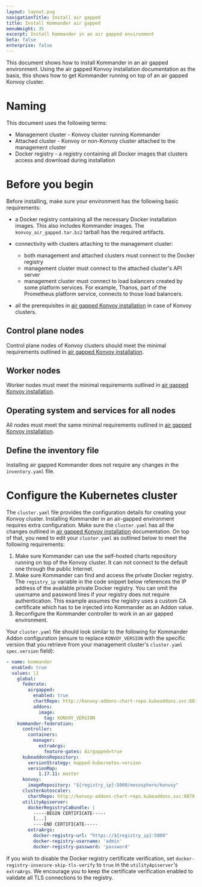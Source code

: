```yaml
---
layout: layout.pug
navigationTitle: Install air gapped
title: Install Kommander air gapped
menuWeight: 35
excerpt: Install Kommander in an air gapped environment
beta: false
enterprise: false
---
```


This document shows how to install Kommander in an air gapped environment. Using the air gapped Konvoy installation documentation as the basis, this shows how to get Kommander running on top of an air gapped Konvoy cluster.

# Naming

This document uses the following terms:
- Management cluster - Konvoy cluster running Kommander
- Attached cluster - Konvoy or non-Konvoy cluster attached to the management cluster
- Docker registry - a registry containing all Docker images that clusters access and download during installation

# Before you begin

Before installing, make sure your environment has the following basic requirements:

- a Docker registry containing all the necessary Docker installation images. This also includes Kommander images. The `konvoy_air_gapped.tar.bz2` tarball has the required artifacts.

- connectivity with clusters attaching to the management
  cluster:
  - both management and attached clusters must connect to the Docker registry
  - management cluster must connect to the attached cluster's API server
  - management cluster must connect to load balancers created by some platform services. For example, Thanos, part of the Prometheus platform service, connects to those load balancers.

- all the prerequisites in [air gapped Konvoy installation][air-gap-before-you-begin] in case of Konvoy clusters.

## Control plane nodes

Control plane nodes of Konvoy clusters should meet the minimal requirements outlined in [air gapped Konvoy installation][air-gap-control-plane].

## Worker nodes

Worker nodes must meet the minimal requirements outlined in [air gapped Konvoy installation][air-gap-worker-nodes].

## Operating system and services for all nodes

All nodes must meet the same minimal requirements outlined in [air gapped Konvoy installation][air-gap-os-system].

## Define the inventory file

Installing air gapped Kommander does not require any changes in the `inventory.yaml` file.

# Configure the Kubernetes cluster

The `cluster.yaml` file provides the configuration details for creating your Konvoy cluster. Installing Kommander in an air-gapped environment requires extra configuration. Make sure the `cluster.yaml` has all the changes outlined in [air gapped Konvoy installation][air-gap-config-image-reg] documentation. On top of that, you need to edit your `cluster.yaml` as outlined below to meet the following requirements:

1.  Make sure Kommander can use the self-hosted charts repository running on top of the Konvoy cluster. It can not connect to the default one through the public Internet.
1.  Make sure Kommander can find and access the private Docker registry. The `registry_ip` variable in the code snippet below references the IP address of the available private Docker registry. You can omit the username and password lines if your registry does not require authentication. This example assumes the registry uses a custom CA certificate which has to be injected into Kommander as an Addon value.
1.  Reconfigure the Kommander controller to work in an air gapped environment.

Your `cluster.yaml` file should look similar to the following for Kommander Addon configuration (ensure to replace `KONVOY_VERSION` with the specific version that you retrieve from your management cluster's `cluster.yaml` `spec.version` field):

```yaml
- name: kommander
  enabled: true
  values: |2
    global:
      federate:
        airgapped:
          enabled: true
          chartRepo: http://konvoy-addons-chart-repo.kubeaddons.svc:8879
          addons:
            image:
              tag: KONVOY_VERSION
    kommander-federation:
      controller:
        containers:
          manager:
            extraArgs:
              feature-gates: Airgapped=true
      kubeaddonsRepository:
        versionStrategy: mapped-kubernetes-version
        versionMap:
            1.17.11: master
      konvoy:
        imageRepository: "${registry_ip}:5000/mesosphere/konvoy"
      clusterAutoscaler:
        chartRepo: http://konvoy-addons-chart-repo.kubeaddons.svc:8879
      utilityApiserver:
        dockerRegistryCaBundle: |
          -----BEGIN CERTIFICATE-----
          [...]
          ----END CERTIFICATE-----
        extraArgs:
          docker-registry-url: "https://${registry_ip}:5000"
          docker-registry-username: 'admin'
          docker-registry-password: 'password'
```

 If you wish to disable the Docker registry certificate verification, set `docker-registry-insecure-skip-tls-verify` to `true` in the `utilityApiserver`'s `extraArgs`. We encourage you to keep the certificate verification enabled to validate all TLS connections to the registry.

[air-gap-before-you-begin]: /dkp/konvoy/1.8/install/install-airgapped/#before-you-begin
[air-gap-control-plane]: /dkp/konvoy/1.8/install/install-airgapped/#control-plane-nodes
[air-gap-config-image-reg]: /dkp/konvoy/1.8/install/install-airgapped/#configure-the-image-registry
[air-gap-os-system]: /dkp/konvoy/1.8/install/install-airgapped/#operating-system-and-services-for-all-nodes
[air-gap-worker-nodes]: /dkp/konvoy/1.8/install/install-airgapped/#worker-nodes
